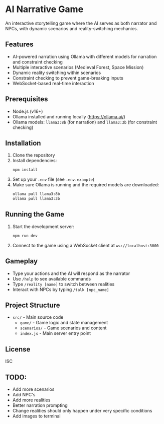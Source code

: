 # AI Narrative Game

An interactive storytelling game where the AI serves as both narrator and NPCs, with dynamic scenarios and reality-switching mechanics.

## Features

- AI-powered narration using Ollama with different models for narration and constraint checking
- Multiple interactive scenarios (Medieval Forest, Space Mission)
- Dynamic reality switching within scenarios
- Constraint checking to prevent game-breaking inputs
- WebSocket-based real-time interaction

## Prerequisites

- Node.js (v16+)
- Ollama installed and running locally (https://ollama.ai/)
- Ollama models: `llama3:8b` (for narration) and `llama3:3b` (for constraint checking)

## Installation

1. Clone the repository
2. Install dependencies:
   ```bash
   npm install
   ```
3. Set up your `.env` file (see `.env.example`)
4. Make sure Ollama is running and the required models are downloaded:
   ```bash
   ollama pull llama3:8b
   ollama pull llama3:3b
   ```

## Running the Game

1. Start the development server:
   ```bash
   npm run dev
   ```
2. Connect to the game using a WebSocket client at `ws://localhost:3000`

## Gameplay

- Type your actions and the AI will respond as the narrator
- Use `/help` to see available commands
- Type `/reality [name]` to switch between realities
- Interact with NPCs by typing `/talk [npc_name]`

## Project Structure

- `src/` - Main source code
  - `game/` - Game logic and state management
  - `scenarios/` - Game scenarios and content
  - `index.js` - Main server entry point

## License

ISC


## TODO:

- Add more scenarios
- Add NPC's 
- Add more realities
- Better narration prompting
- Change realities should only happen under very specific conditions
- Add images to terminal

